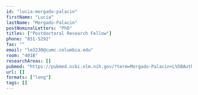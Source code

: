```yaml
---
id: "lucia-morgado-palacin"
firstName: "Lucia"
lastName: "Morgado-Palacin"
postNominalLetters: "PhD"
titles: ["Postdoctoral Research Fellow"]
phone: "851-5292"
fax: ""
email: "lm3230@cumc.columbia.edu"
room: "401B"
researchAreas: []
pubmed: "https://pubmed.ncbi.nlm.nih.gov/?term=Morgado-Palacin+L%5BAuthor%5D"
url: []
formats: ["long"]
tags: []
---
```

